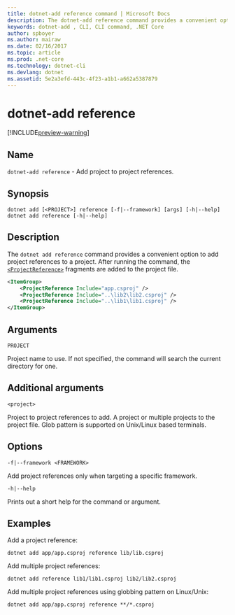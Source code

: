 ```yaml
---
title: dotnet-add reference command | Microsoft Docs
description: The dotnet-add reference command provides a convenient option to add project to project references.
keywords: dotnet-add , CLI, CLI command, .NET Core
author: spboyer
ms.author: mairaw
ms.date: 02/16/2017
ms.topic: article
ms.prod: .net-core
ms.technology: dotnet-cli
ms.devlang: dotnet
ms.assetid: 5e2a3efd-443c-4f23-a1b1-a662a5387879
---
```

# dotnet-add reference

[!INCLUDE[preview-warning](../../../includes/warning.md)]

## Name

`dotnet-add reference` - Add project to project references.

## Synopsis

```
dotnet add [<PROJECT>] reference [-f|--framework] [args] [-h|--help]
dotnet add reference [-h|--help]
```

## Description

The `dotnet add reference` command provides a convenient option to add project references to a project. After running the command, the [`<ProjectReference>`](https://docs.microsoft.com/visualstudio/msbuild/common-msbuild-project-items) fragments are added to the project file.

```xml
<ItemGroup>
    <ProjectReference Include="app.csproj" />
    <ProjectReference Include="..\lib2\lib2.csproj" />
    <ProjectReference Include="..\lib1\lib1.csproj" />
</ItemGroup>
```

## Arguments

`PROJECT`

Project name to use. If not specified, the command will search the current directory for one.

## Additional arguments

`<project>`

Project to project references to add. A project or multiple projects to the project file. Glob pattern is supported on Unix/Linux based terminals.

## Options

`-f|--framework <FRAMEWORK>`

Add project references only when targeting a specific framework.

`-h|--help`

Prints out a short help for the command or argument.

## Examples

Add a project reference:

`dotnet add app/app.csproj reference lib/lib.csproj`

Add multiple project references:

`dotnet add reference lib1/lib1.csproj lib2/lib2.csproj`

Add multiple project references using globbing pattern on Linux/Unix:

`dotnet add app/app.csproj reference **/*.csproj`

